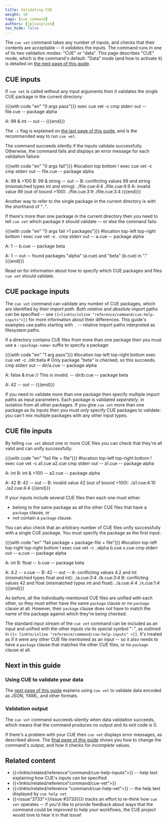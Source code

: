 ```yaml
---
title: Validating CUE
weight: 10
tags: [cue command]
authors: [jpluscplusm]
toc_hide: false
---
```


The `cue vet` command takes any number of inputs, and checks that their
contents are acceptable -- it *validates* the inputs. The command runs in one
of its two validation modes: "CUE" or "data". This page describes "CUE" mode,
which is the command's default. "Data" mode (and how to activate it) is
detailed on [the next page of this guide]({{<relref"validate-data">}}).

## CUE inputs

If `cue vet` is called without any input arguments then it validates the single
CUE package in the current directory:

{{{with code "en" "0 args pass"}}}
exec cue vet -c
cmp stderr out
-- file.cue --
package alpha

A: 99 & int
-- out --
{{{end}}}

The `-c` flag is explained on [the last page of this guide]({{<relref"output">}}),
and is the recommended way to run `cue vet`.

The command succeeds silently if the inputs validate successfully.
Otherwise, the command fails and displays an error message for each validation failure:

{{{with code "en" "0 args fail"}}}
#location top bottom
! exec cue vet -c
cmp stderr out
-- file.cue --
package alpha

A: 99 & >100
B: 99 & string
-- out --
B: conflicting values 99 and string (mismatched types int and string):
    ./file.cue:4:4
    ./file.cue:4:9
A: invalid value 99 (out of bound >100):
    ./file.cue:3:9
    ./file.cue:3:4
{{{end}}}

Another way to refer to the single package in the current directory is with the
shorthand of "`.`".

If there's more than one package in the current directory then you need to tell
`cue vet` which package it should validate -- or else the command fails:

{{{with code "en" "0 args fail >1 packages"}}}
#location top-left top-right bottom
! exec cue vet -c .
cmp stderr out
-- a.cue --
package alpha

A: 1
-- b.cue --
package beta

A: 1
-- out --
found packages "alpha" (a.cue) and "beta" (b.cue) in "."
{{{end}}}

Read on for information about how to specify which CUE packages and files `cue
vet` should validate.

## CUE package inputs

The `cue vet` command can validate any number of CUE packages, which are
identified by their *import path*.
Both *relative* and *absolute* import paths can be specified -- see
`{{<linkto/inline "reference/command/cue-help-inputs">}}` for more information
about their differences. This guide's examples use paths starting with `.`
-- relative import paths interpreted as filesystem paths.

If a directory contains CUE files from more than one package
then you must use a `:<package-name>` suffix to specify a package:

{{{with code "en" "1 arg pass"}}}
#location top-left top-right bottom
exec cue vet -c ./dir:beta # Only package "beta" is checked, so this succeeds.
cmp stderr out
-- dir/a.cue --
package alpha

A: false & true // This is invalid.
-- dir/b.cue --
package beta

A: 42
-- out --
{{{end}}}

If you need to validate more than one package then specify multiple import
paths as input parameters. Each package is validated *seperately*, in isolation
from all other packages. If you give `cue vet` more than one package as its
inputs then you must *only* specify CUE packages to validate: you can't mix
multiple packages with any other input types.

## CUE file inputs

By telling `cue vet` about one or more CUE files you can check that they're all
valid and can unify successfully:

{{{with code "en" "fail file + file"}}}
#location top-left top-right bottom
! exec cue vet -c a1.cue a2.cue
cmp stderr out
-- a1.cue --
package alpha

A: int
B: int & >100
-- a2.cue --
package alpha

A: 42
B: 42
-- out --
B: invalid value 42 (out of bound >100):
    ./a1.cue:4:10
    ./a2.cue:4:4
{{{end}}}

If your inputs include several CUE files then each one must either:
- belong to the same package as all the other CUE files that have a `package` clause, or
- not contain a `package` clause.

You can also check that an arbitrary number of CUE files unify successfully
with a single CUE package.
You must specify the package as the first input:

{{{with code "en" "fail package + package-file + file"}}}
#location top-left top-right top-right bottom
! exec cue vet -c .:alpha b.cue x.cue
cmp stderr out
-- a.cue --
package alpha

A: int
B: float
-- b.cue --
package beta

A: 4.2
-- x.cue --
B: 42
-- out --
A: conflicting values 4.2 and int (mismatched types float and int):
    ./a.cue:3:4
    ./b.cue:3:4
B: conflicting values 42 and float (mismatched types int and float):
    ./a.cue:4:4
    ./x.cue:1:4
{{{end}}}

As before, all the individually-mentioned CUE files are unified with each
other, so they must either have the same `package` clause or no
`package` clause at all. However, their `package` clause does *not* have to
match the name of the package against which they're being checked.

The standard input stream of the `cue vet` command can be included as an input
and unified with the other inputs via its special symbol "`-`", as outlined in
`{{< linkto/inline "reference/command/cue-help-inputs" >}}`.
It's treated as if it were any other CUE file mentioned as an input --
so it also needs to have a `package` clause that matches the other CUE files,
or no `package` clause at all.

## Next in this guide

### Using CUE to validate your data

The [next page of this guide]({{<relref"validate-data">}}) explains using `cue
vet` to validate data encoded as JSON, YAML, and other formats.

### Validation output

The `cue vet` command succeeds silently when data validation succeeds, which
means that the command produces no output and its exit code is 0.

If there's a problem with your CUE then `cue vet` displays error messages, as
described above. The
[final page of this guide]({{<relref"output">}}) shows you how to change the
command's output, and how it checks for *incomplete* values.

## Related content

- {{<linkto/related/reference"command/cue-help-inputs">}} -- help text explaining how CUE's inputs can be specified
- {{<linkto/related/reference"command/cue-vet">}}
- {{<linkto/related/reference "command/cue-help-vet">}} -- the help text displayed by `cue help vet`
- {{<issue"3733">}}Issue #3733{{</issue>}} tracks an effort to re-think how
  `cue vet` operates -- if you'd like to provide feedback about ways that the
  command could be improved to help your workflows, the CUE project would love
  to hear it in that issue!
